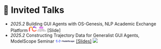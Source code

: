# 💬 Invited Talks
- *2025.2* Building GUI Agents with OS-Genesis, NLP Academic Exchange Platform <img src='./images/logos/nice-nlp.logo.png' style='width: 4em;'> [Slide]
- *2025.2* Constructing Trajectory Data for Generalist GUI Agents, ModelScope Seminar <img src='./images/logos/modelscope-logo.png' style='width: 4.5em;'> [[Slides]](./files/250210_GUI_Agents_ModelScope.pdf) <a href='https://www.bilibili.com/video/BV1HFA7emECj/'><img src="https://img.shields.io/badge/Bilibili-ModelScope-blue?logo=bilibili&logoColor=white"></a>
